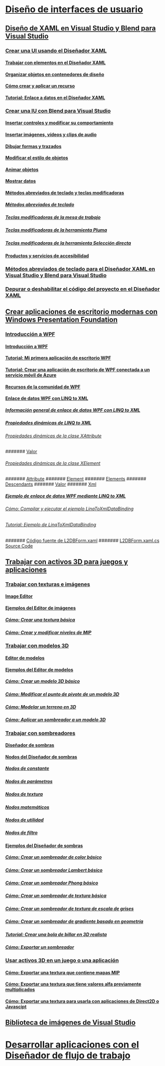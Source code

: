 # [Diseño de interfaces de usuario](designing-user-interfaces.md)
## [Diseño de XAML en Visual Studio y Blend para Visual Studio](designing-xaml-in-visual-studio.md)
### [Crear una UI usando el Diseñador XAML](creating-a-ui-by-using-xaml-designer-in-visual-studio.md)
#### [Trabajar con elementos en el Diseñador XAML](working-with-elements-in-xaml-designer.md)
#### [Organizar objetos en contenedores de diseño](organize-objects-into-layout-containers-in-xaml-designer.md)
#### [Cómo crear y aplicar un recurso](how-to-create-and-apply-a-resource.md)
#### [Tutorial: Enlace a datos en el Diseñador XAML](walkthrough-binding-to-data-in-xaml-designer.md)
### [Crear una IU con Blend para Visual Studio](creating-a-ui-by-using-blend-for-visual-studio.md)
#### [Insertar controles y modificar su comportamiento](insert-controls-and-modify-their-behavior-in-xaml-designer.md)
#### [Insertar imágenes, vídeos y clips de audio](insert-images-videos-and-audio-clips-in-xaml-designer.md)
#### [Dibujar formas y trazados](draw-shapes-and-paths.md)
#### [Modificar el estilo de objetos](modify-the-style-of-objects-in-blend.md)
#### [Animar objetos](animate-objects-in-xaml-designer.md)
#### [Mostrar datos](display-data-in-blend.md)
#### [Métodos abreviados de teclado y teclas modificadoras](keyboard-shortcuts-and-modifier-keys-in-blend.md)
##### [Métodos abreviados de teclado](keyboard-shortcuts-in-blend.md)
##### [Teclas modificadoras de la mesa de trabajo](artboard-modifier-keys-in-blend.md)
##### [Teclas modificadoras de la herramienta Pluma](pen-tool-modifier-keys-in-blend.md)
##### [Teclas modificadoras de la herramienta Selección directa](direct-selection-tool-modifier-keys-in-blend.md)
#### [Productos y servicios de accesibilidad](accessibility-products-and-services-blend.md)
### [Métodos abreviados de teclado para el Diseñador XAML en Visual Studio y Blend para Visual Studio](keyboard-shortcuts-for-xaml-designer.md)
### [Depurar o deshabilitar el código del proyecto en el Diseñador XAML](debugging-or-disabling-project-code-in-xaml-designer.md)
## [Crear aplicaciones de escritorio modernas con Windows Presentation Foundation](create-modern-desktop-applications-with-windows-presentation-foundation.md)
### [Introducción a WPF](getting-started-with-wpf.md)
#### [Introducción a WPF](introduction-to-wpf.md)
#### [Tutorial: Mi primera aplicación de escritorio WPF](walkthrough-my-first-wpf-desktop-application2.md)
#### [Tutorial: Crear una aplicación de escritorio de WPF conectada a un servicio móvil de Azure](walkthrough-create-a-wpf-desktop-application-connected-to-an-azure-mobile-service.md)
#### [Recursos de la comunidad de WPF](wpf-community-resources.md)
#### [Enlace de datos WPF con LINQ to XML](wpf-data-binding-with-linq-to-xml.md)
##### [Información general de enlace de datos WPF con LINQ to XML](wpf-data-binding-with-linq-to-xml-overview.md)
##### [Propiedades dinámicas de LINQ to XML](linq-to-xml-dynamic-properties.md)
###### [Propiedades dinámicas de la clase XAttribute](xattribute-class-dynamic-properties.md)
####### [Valor](value-xattribute-dynamic-property.md)
###### [Propiedades dinámicas de la clase XElement](xelement-class-dynamic-properties.md)
####### [Attribute](attribute-xelement-dynamic-property.md)
####### [Element](element-xelement-dynamic-property.md)
####### [Elements](elements-xelement-dynamic-property.md)
####### [Descendants](descendants-xelement-dynamic-property.md)
####### [Valor](value-xelement-dynamic-property.md)
####### [Xml](xml-xelement-dynamic-property.md)
##### [Ejemplo de enlace de datos WPF mediante LINQ to XML](wpf-data-binding-using-linq-to-xml-example.md)
###### [Cómo: Compilar y ejecutar el ejemplo LinqToXmlDataBinding](how-to-build-and-run-the-linqtoxmldatabinding-example.md)
###### [Tutorial: Ejemplo de LinqToXmlDataBinding](walkthrough-linqtoxmldatabinding-example.md)
####### [Código fuente de L2DBForm.xaml](l2dbform-xaml-source-code.md)
####### [L2DBForm.xaml.cs Source Code](l2dbform-xaml-cs-source-code.md)
## [Trabajar con activos 3D para juegos y aplicaciones](working-with-3-d-assets-for-games-and-apps.md)
### [Trabajar con texturas e imágenes](working-with-textures-and-images.md)
#### [Image Editor](image-editor.md)
#### [Ejemplos del Editor de imágenes](image-editor-examples.md)
##### [Cómo: Crear una textura básica](how-to-create-a-basic-texture.md)
##### [Cómo: Crear y modificar niveles de MIP](how-to-create-and-modify-mip-levels.md)
### [Trabajar con modelos 3D](working-with-3-d-models.md)
#### [Editor de modelos](model-editor.md)
#### [Ejemplos del Editor de modelos](model-editor-examples.md)
##### [Cómo: Crear un modelo 3D básico](how-to-create-a-basic-3-d-model.md)
##### [Cómo: Modificar el punto de pivote de un modelo 3D](how-to-modify-the-pivot-point-of-a-3-d-model.md)
##### [Cómo: Modelar un terreno en 3D](how-to-model-3-d-terrain.md)
##### [Cómo: Aplicar un sombreador a un modelo 3D](how-to-apply-a-shader-to-a-3-d-model.md)
### [Trabajar con sombreadores](working-with-shaders.md)
#### [Diseñador de sombras](shader-designer.md)
#### [Nodos del Diseñador de sombras](shader-designer-nodes.md)
##### [Nodos de constante](constant-nodes.md)
##### [Nodos de parámetros](parameter-nodes.md)
##### [Nodos de textura](texture-nodes.md)
##### [Nodos matemáticos](math-nodes.md)
##### [Nodos de utilidad](utility-nodes.md)
##### [Nodos de filtro](filter-nodes.md)
#### [Ejemplos del Diseñador de sombras](shader-designer-examples.md)
##### [Cómo: Crear un sombreador de color básico](how-to-create-a-basic-color-shader.md)
##### [Cómo: Crear un sombreador Lambert básico](how-to-create-a-basic-lambert-shader.md)
##### [Cómo: Crear un sombreador Phong básico](how-to-create-a-basic-phong-shader.md)
##### [Cómo: Crear un sombreador de textura básica](how-to-create-a-basic-texture-shader.md)
##### [Cómo: Crear un sombreador de textura de escala de grises](how-to-create-a-grayscale-texture-shader.md)
##### [Cómo: Crear un sombreador de gradiente basado en geometría](how-to-create-a-geometry-based-gradient-shader.md)
##### [Tutorial: Crear una bola de billar en 3D realista](walkthrough-creating-a-realistic-3-d-billiard-ball.md)
##### [Cómo: Exportar un sombreador](how-to-export-a-shader.md)
### [Usar activos 3D en un juego o una aplicación](using-3-d-assets-in-your-game-or-app.md)
#### [Cómo: Exportar una textura que contiene mapas MIP](how-to-export-a-texture-that-contains-mipmaps.md)
#### [Cómo: Exportar una textura que tiene valores alfa previamente multiplicados](how-to-export-a-texture-that-has-premultiplied-alpha.md)
#### [Cómo: Exportar una textura para usarla con aplicaciones de Direct2D o Javascipt](how-to-export-a-texture-for-use-with-direct2d-or-javascipt-apps.md)
## [Biblioteca de imágenes de Visual Studio](the-visual-studio-image-library.md)
# [Desarrollar aplicaciones con el Diseñador de flujo de trabajo](../workflow-designer/developing-applications-with-the-workflow-designer.md)
